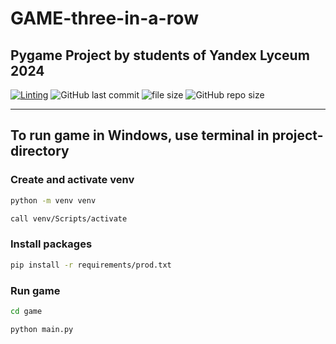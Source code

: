 # GAME-three-in-a-row

## Pygame Project by students of Yandex Lyceum 2024

[![Linting](https://github.com/weplok/GAME-three-in-a-row/actions/workflows/blank.yml/badge.svg?branch=main)](https://github.com/weplok/GAME-three-in-a-row/actions/workflows/blank.yml)
![GitHub last commit](https://img.shields.io/github/last-commit/weplok/GAME-three-in-a-row)
![file size](https://img.shields.io/github/directory-file-count/weplok/GAME-three-in-a-row)
![GitHub repo size](https://img.shields.io/github/repo-size/weplok/GAME-three-in-a-row)

***

## To run game in Windows, use terminal in project-directory

### Create and activate venv

```bash
python -m venv venv
```

```bash
call venv/Scripts/activate
```

### Install packages

```bash
pip install -r requirements/prod.txt
```

### Run game

```bash
cd game
```

```bash
python main.py
```
